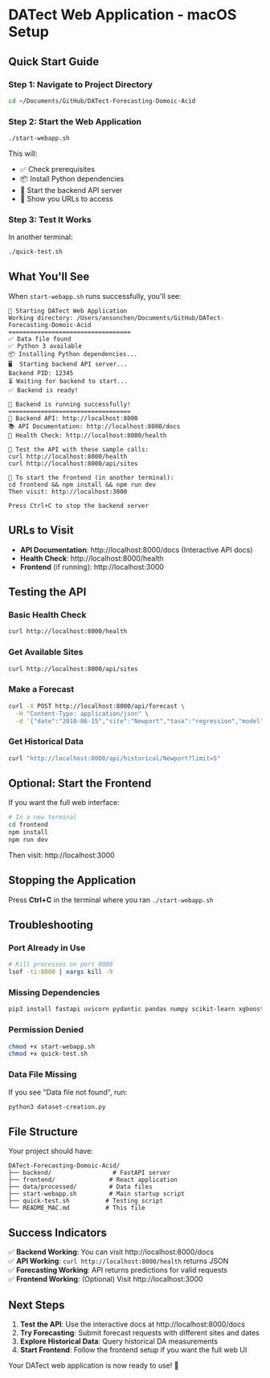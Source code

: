 # DATect Web Application - macOS Setup

## Quick Start Guide

### Step 1: Navigate to Project Directory
```bash
cd ~/Documents/GitHub/DATect-Forecasting-Domoic-Acid
```

### Step 2: Start the Web Application
```bash
./start-webapp.sh
```

This will:
- ✅ Check prerequisites
- 📦 Install Python dependencies
- 🚀 Start the backend API server
- 🔗 Show you URLs to access

### Step 3: Test It Works
In another terminal:
```bash
./quick-test.sh
```

## What You'll See

When `start-webapp.sh` runs successfully, you'll see:

```
🚀 Starting DATect Web Application
Working directory: /Users/ansonchen/Documents/GitHub/DATect-Forecasting-Domoic-Acid
==================================
✅ Data file found
✅ Python 3 available
📦 Installing Python dependencies...
🖥️  Starting backend API server...
Backend PID: 12345
⏳ Waiting for backend to start...
✅ Backend is ready!

🎉 Backend is running successfully!
==================================
🔗 Backend API: http://localhost:8000
📚 API Documentation: http://localhost:8000/docs
💚 Health Check: http://localhost:8000/health

🧪 Test the API with these sample calls:
curl http://localhost:8000/health
curl http://localhost:8000/api/sites

📱 To start the frontend (in another terminal):
cd frontend && npm install && npm run dev
Then visit: http://localhost:3000

Press Ctrl+C to stop the backend server
```

## URLs to Visit

- **API Documentation**: http://localhost:8000/docs (Interactive API docs)
- **Health Check**: http://localhost:8000/health
- **Frontend** (if running): http://localhost:3000

## Testing the API

### Basic Health Check
```bash
curl http://localhost:8000/health
```

### Get Available Sites
```bash
curl http://localhost:8000/api/sites
```

### Make a Forecast
```bash
curl -X POST http://localhost:8000/api/forecast \
  -H "Content-Type: application/json" \
  -d '{"date":"2010-06-15","site":"Newport","task":"regression","model":"xgboost"}'
```

### Get Historical Data
```bash
curl "http://localhost:8000/api/historical/Newport?limit=5"
```

## Optional: Start the Frontend

If you want the full web interface:

```bash
# In a new terminal
cd frontend
npm install
npm run dev
```

Then visit: http://localhost:3000

## Stopping the Application

Press **Ctrl+C** in the terminal where you ran `./start-webapp.sh`

## Troubleshooting

### Port Already in Use
```bash
# Kill processes on port 8000
lsof -ti:8000 | xargs kill -9
```

### Missing Dependencies
```bash
pip3 install fastapi uvicorn pydantic pandas numpy scikit-learn xgboost plotly
```

### Permission Denied
```bash
chmod +x start-webapp.sh
chmod +x quick-test.sh
```

### Data File Missing
If you see "Data file not found", run:
```bash
python3 dataset-creation.py
```

## File Structure

Your project should have:
```
DATect-Forecasting-Domoic-Acid/
├── backend/                 # FastAPI server
├── frontend/               # React application
├── data/processed/         # Data files
├── start-webapp.sh         # Main startup script
├── quick-test.sh          # Testing script
└── README_MAC.md          # This file
```

## Success Indicators

✅ **Backend Working**: You can visit http://localhost:8000/docs  
✅ **API Working**: `curl http://localhost:8000/health` returns JSON  
✅ **Forecasting Working**: API returns predictions for valid requests  
✅ **Frontend Working**: (Optional) Visit http://localhost:3000  

## Next Steps

1. **Test the API**: Use the interactive docs at http://localhost:8000/docs
2. **Try Forecasting**: Submit forecast requests with different sites and dates
3. **Explore Historical Data**: Query historical DA measurements
4. **Start Frontend**: Follow the frontend setup if you want the full web UI

Your DATect web application is now ready to use! 🎉